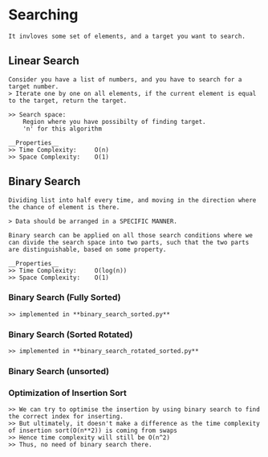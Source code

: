 # Searching

    It invloves some set of elements, and a target you want to search.

## Linear Search

    Consider you have a list of numbers, and you have to search for a target number.
    > Iterate one by one on all elements, if the current element is equal to the target, return the target.
    
    >> Search space: 
        Region where you have possibilty of finding target.
        'n' for this algorithm

    __Properties__
    >> Time Complexity:     O(n)
    >> Space Complexity:    O(1)

## Binary Search

    Dividing list into half every time, and moving in the direction where the chance of element is there.

    > Data should be arranged in a SPECIFIC MANNER.

    Binary search can be applied on all those search conditions where we can divide the search space into two parts, such that the two parts are distinguishable, based on some property.

    __Properties__
    >> Time Complexity:     O(log(n))
    >> Space Complexity:    O(1)

### Binary Search (Fully Sorted)

    >> implemented in **binary_search_sorted.py**

### Binary Search (Sorted Rotated)

    >> implemented in **binary_search_rotated_sorted.py**

### Binary Search (unsorted)

### Optimization of Insertion Sort
    >> We can try to optimise the insertion by using binary search to find the correct index for inserting.
    >> But ultimately, it doesn't make a difference as the time complexity of insertion sort(O(n**2)) is coming from swaps
    >> Hence time complexity will still be O(n^2)
    >> Thus, no need of binary search there.